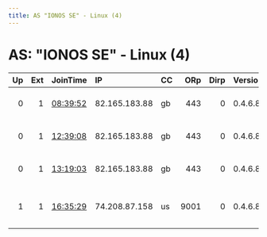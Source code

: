 ```yaml
---
title: AS "IONOS SE" - Linux (4)
---
```


# AS: "IONOS SE" - Linux (4)

|   Up |   Ext | JoinTime                                                                                              | IP            | CC   |   ORp |   Dirp | Version   | Contact                 | Nickname      |   eFamMembers |
|-----:|------:|:------------------------------------------------------------------------------------------------------|:--------------|:-----|------:|-------:|:----------|:------------------------|:--------------|--------------:|
|    0 |     1 | [08:39:52](https://nusenu.github.io/OrNetStats/w/relay/EE89FA270929AD556BF2AD36E45E3F2B5FAA2733.html) | 82.165.183.88 | gb   |   443 |      0 | 0.4.6.8   | none tor-relay.co       | TorForFreedom |             1 |
|    0 |     1 | [12:39:08](https://nusenu.github.io/OrNetStats/w/relay/CB74102667C26A47060CF66804F08D358106E78E.html) | 82.165.183.88 | gb   |   443 |      0 | 0.4.6.8   | none tor-relay.co       | ITFTPRV       |             1 |
|    0 |     1 | [13:19:03](https://nusenu.github.io/OrNetStats/w/relay/5E95004DD5DC4E6D5E1E5E652923BAC3E76B35FC.html) | 82.165.183.88 | gb   |   443 |      0 | 0.4.6.8   | none tor-relay.co       | NoHearthbeat  |             1 |
|    1 |     1 | [16:35:29](https://nusenu.github.io/OrNetStats/w/relay/7678B94CC9424BE943DBA14472AC1DBB7F2B90B1.html) | 74.208.87.158 | us   |  9001 |      0 | 0.4.6.8   | mario AT aceptar dot me | elbicho       |             1 |
